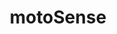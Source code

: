 ---
# Change the layout value to hidden to remove the page from the menu
layout: landing

# It serves as the alt attribute for the logo image
title: 'motoSense'

# The logo of the menu item
logo: assets/images/menu-logos/motosense.svg

# The target url of the menu item
targetUrl: '#'

# The order of the menu item
order: 7

# The hover color
hoverColor: '#EA012A'
---